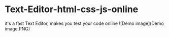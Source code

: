 # Text-Editor-html-css-js-online
it's a fast Text Editor, makes you test your code online
![Demo image](Demo image.PNG)
